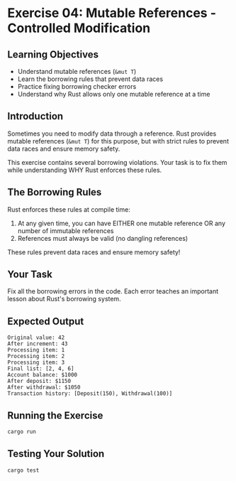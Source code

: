 # Exercise 04: Mutable References - Controlled Modification

## Learning Objectives
- Understand mutable references (`&mut T`)
- Learn the borrowing rules that prevent data races
- Practice fixing borrowing checker errors
- Understand why Rust allows only one mutable reference at a time

## Introduction

Sometimes you need to modify data through a reference. Rust provides mutable references (`&mut T`) for this purpose, but with strict rules to prevent data races and ensure memory safety.

This exercise contains several borrowing violations. Your task is to fix them while understanding WHY Rust enforces these rules.

## The Borrowing Rules

Rust enforces these rules at compile time:
1. At any given time, you can have EITHER one mutable reference OR any number of immutable references
2. References must always be valid (no dangling references)

These rules prevent data races and ensure memory safety!

## Your Task

Fix all the borrowing errors in the code. Each error teaches an important lesson about Rust's borrowing system.

## Expected Output
```
Original value: 42
After increment: 43
Processing item: 1
Processing item: 2
Processing item: 3
Final list: [2, 4, 6]
Account balance: $1000
After deposit: $1150
After withdrawal: $1050
Transaction history: [Deposit(150), Withdrawal(100)]
```

## Running the Exercise
```bash
cargo run
```

## Testing Your Solution
```bash
cargo test
```